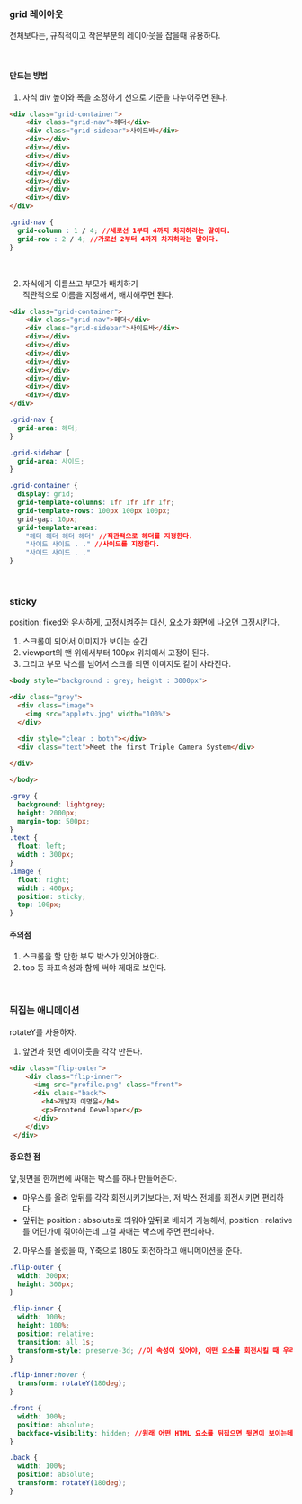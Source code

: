 ### grid 레이아웃  
전체보다는, 규칙적이고 작은부분의 레이아웃을 잡을때 유용하다.

<br>

#### 만드는 방법
1. 자식 div 높이와 폭을 조정하기
선으로 기준을 나누어주면 된다.
```html
<div class="grid-container">
    <div class="grid-nav">헤더</div>
    <div class="grid-sidebar">사이드바</div>
    <div></div>
    <div></div>
    <div></div>
    <div></div>
    <div></div>
    <div></div>
    <div></div>
    <div></div>
</div>
```

```css
.grid-nav {
  grid-column : 1 / 4; //세로선 1부터 4까지 차지하라는 말이다.    
  grid-row : 2 / 4; //가로선 2부터 4까지 차지하라는 말이다.
}
```

<br>

2. 자식에게 이름쓰고 부모가 배치하기  
직관적으로 이름을 지정해서, 배치해주면 된다.

```html
<div class="grid-container">
    <div class="grid-nav">헤더</div>
    <div class="grid-sidebar">사이드바</div>
    <div></div>
    <div></div>
    <div></div>
    <div></div>
    <div></div>
    <div></div>
    <div></div>
    <div></div>
</div>
```

```css
.grid-nav {
  grid-area: 헤더;
}

.grid-sidebar {
  grid-area: 사이드;
}

.grid-container {
  display: grid;
  grid-template-columns: 1fr 1fr 1fr 1fr;
  grid-template-rows: 100px 100px 100px;
  grid-gap: 10px;
  grid-template-areas: 
    "헤더 헤더 헤더 헤더" //직관적으로 헤더를 지정한다.
    "사이드 사이드 . ." //사이드를 지정한다.
    "사이드 사이드 . ."
}
```

 <br>

### sticky
position: fixed와 유사하게, 고정시켜주는 대신, 요소가 화면에 나오면 고정시킨다.
1. 스크롤이 되어서 이미지가 보이는 순간
2. viewport의 맨 위에서부터 100px 위치에서 고정이 된다.
3. 그리고 부모 박스를 넘어서 스크롤 되면 이미지도 같이 사라진다.
```html
<body style="background : grey; height : 3000px">

<div class="grey">
  <div class="image">
    <img src="appletv.jpg" width="100%">
  </div>

  <div style="clear : both"></div>
  <div class="text">Meet the first Triple Camera System</div>
    
</div>

</body>
```

```css
.grey {
  background: lightgrey;
  height: 2000px;
  margin-top: 500px;
}
.text {
  float: left;
  width : 300px;
}
.image {
  float: right;
  width : 400px;
  position: sticky;
  top: 100px;
}
```

#### 주의점
1. 스크롤을 할 만한 부모 박스가 있어야한다.
2. top 등 좌표속성과 함께 써야 제대로 보인다.

<br>

### 뒤집는 애니메이션
rotateY를 사용하자.
1. 앞면과 뒷면 레이아웃을 각각 만든다.
```html
<div class="flip-outer">
    <div class="flip-inner">
      <img src="profile.png" class="front">
      <div class="back">
        <h4>개발자 이명윤</h4>
        <p>Frontend Developer</p>
      </div>
    </div>
 </div>
```

#### 중요한 점
앞,뒷면을 한꺼번에 싸매는 박스를 하나 만들어준다.
- 마우스를 올려 앞뒤를 각각 회전시키기보다는, 저 박스 전체를 회전시키면 편리하다.
- 앞뒤는 position : absolute로 띄워야 앞뒤로 배치가 가능해서, position : relative를 어딘가에 줘야하는데 그걸 싸매는 박스에 주면 편리하다.

2. 마우스를 올렸을 때, Y축으로 180도 회전하라고 애니메이션을 준다.
```css
.flip-outer {
  width: 300px;
  height: 300px;
}

.flip-inner {
  width: 100%;
  height: 100%;
  position: relative;
  transition: all 1s;
  transform-style: preserve-3d; //이 속성이 있어야, 어떤 요소를 회전시킬 때 우리가 평소에 생각하는 3d 사물처럼 동작한다.
}

.flip-inner:hover {
  transform: rotateY(180deg);
}

.front {
  width: 100%;
  position: absolute;
  backface-visibility: hidden; //원래 어떤 HTML 요소를 뒤집으면 뒷면이 보이는데, 그걸 안보이게 해준다.
}

.back {
  width: 100%;
  position: absolute;
  transform: rotateY(180deg);
}
```
